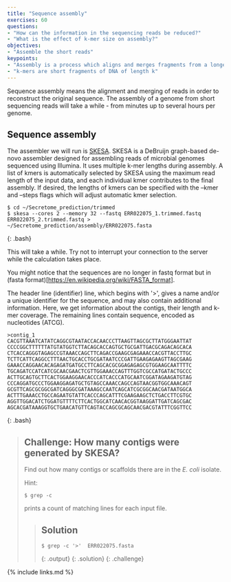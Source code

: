 ```yaml
---
title: "Sequence assembly"
exercises: 60
questions:
- "How can the information in the sequencing reads be reduced?"
- "What is the effect of k-mer size on assembly?"
objectives:
- "Assemble the short reads"
keypoints:
- "Assembly is a process which aligns and merges fragments from a longer DNA sequence in order to reconstruct the original sequence."
- "k-mers are short fragments of DNA of length k"
---
```


Sequence assembly means the alignment and merging of reads in order to reconstruct the original sequence. The assembly of a genome from short sequencing reads will take a while - from minutes up to several hours per genome. 

## Sequence assembly

The assembler we will run is [SKESA](https://github.com/ncbi/SKESA). SKESA is a DeBruijn graph-based de-novo assembler designed for assembling reads of microbial genomes sequenced using Illumina. It uses multiple k-mer lengths during assembly. A list of kmers is automatically selected by SKESA using the maximum read length of the input data, and each individual kmer contributes to the final assembly. If desired, the lengths of kmers can be specified with the –kmer and –steps flags which will adjust automatic kmer selection.


~~~
$ cd ~/Secretome_prediction/trimmed
$ skesa --cores 2 --memory 32 --fastq ERR022075_1.trimmed.fastq ERR022075_2.trimmed.fastq > ~/Secretome_prediction/assembly/ERR022075.fasta
~~~
{: .bash}

This will take a while. Try not to interrupt your connection to the server while the calculation takes place.

You might notice that the sequences are no longer in fastq format but in (fasta format)[https://en.wikipedia.org/wiki/FASTA_format].

The header line (identifier) line, which begins with '>', gives a name and/or a unique identifier for the sequence, and may also contain additional information. Here, we get information about the contigs, their length and k-mer coverage. The remaining lines contain sequence, encoded as nucleotides (ATCG). 

~~~
>contig_1
CACGTTAAATCATATCAGGCGTAATACCACAACCCTTAAGTTAGCGCTTATGGGAATTAT
CCCCGGCTTTTTTATGTATGGTCTTACAGCACCAGTGCTGCGATTGACGCAGACAGCACA
CTCACCAGGGTAGAGCCGTAAACCAGCTTCAGACCGAAGCGAGAAACCACGTTACCTTGC
TCTTCATTCAGGCCTTTAACTGCACCTGCGATAATCCCGATTGAAGAGAAGTTAGCGAAG
GAAACCAGGAACACAGAGATGATGCCTTCAGCACGCGGAGAGAGCGTGGAAGCAATTTTC
TGCAGATCCATCATCGCAACGAACTCGTTGGAAACCAGTTTGGTCGCCATGATACTGCCC
ACTTGCAGTGCTTCACTGGAAGGAACACCCATCACCCATGCAATCGGATAGAAGATGTAG
CCCAGGATGCCCTGGAAGGAGATGCTGTAGCCAAACCAGCCAGTAACGGTGGCAAACAGT
GCGTTCAGCGCGGCGATCAGGGCGATAAAGCCAATCAGCATCGCGGCAACGATAATGGCA
ACTTTGAAACCTGCCAGAATGTATTCACCCAGCATTTCGAAGAAGCTCTGACCTTCGTGC
AGGTTGGACATCTGGATGTTTTCTTCACTGGCATCAACACGGTAAGGATTGATCAGCGAC
AGCACGATAAAGGTGCTGAACATGTTCAGTACCAGCGCAGCAACGACGTATTTCGGTTCC
~~~
{: .bash}


> ## Challenge: How many contigs were generated by SKESA?
>
> Find out how many contigs or scaffolds there are in the *E. coli* isolate. 
>
> Hint:
> ~~~
> $ grep -c
> ~~~
> prints a count of matching lines for each input file.
> 
> > ## Solution
> >
> > 
> > ~~~
> > $ grep -c '>'  ERR022075.fasta
> > 
> > ~~~
> > {: .output}
> {: .solution}
{: .challenge}



{% include links.md %}
